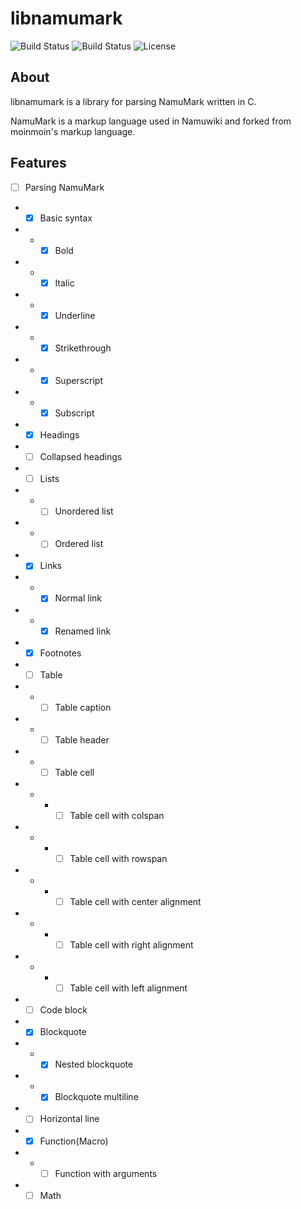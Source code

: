 # libnamumark
![Build Status](https://github.com/the-open-seed/libnamumark/actions/workflows/c-cpp.yml/badge.svg)
![Build Status](https://github.com/the-open-seed/libnamumark/actions/workflows/codeql.yml/badge.svg)
![License](https://img.shields.io/github/license/the-open-seed/libnamumark)
## About
libnamumark is a library for parsing NamuMark written in C.

NamuMark is a markup language used in Namuwiki and forked from moinmoin's markup language.

## Features
- [ ] Parsing NamuMark
- - [X] Basic syntax
- - - [X] Bold
- - - [X] Italic
- - - [X] Underline
- - - [X] Strikethrough
- - - [X] Superscript
- - - [X] Subscript
- - [X] Headings
- - [ ] Collapsed headings
- - [ ] Lists
- - - [ ] Unordered list
- - - [ ] Ordered list
- - [X] Links
- - - [X] Normal link
- - - [X] Renamed link
- - [X] Footnotes
- - [ ] Table
- - - [ ] Table caption
- - - [ ] Table header
- - - [ ] Table cell
- - - - [ ] Table cell with colspan
- - - - [ ] Table cell with rowspan
- - - - [ ] Table cell with center alignment
- - - - [ ] Table cell with right alignment
- - - - [ ] Table cell with left alignment
- - [ ] Code block
- - [X] Blockquote
- - - [X] Nested blockquote
- - - [X] Blockquote multiline
- - [ ] Horizontal line
- - [X] Function(Macro)
- - - [ ] Function with arguments
- - [ ] Math